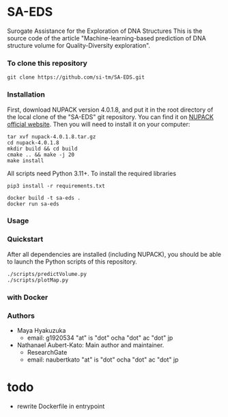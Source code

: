 # SA-EDS
Surogate Assistance for the Exploration of DNA Structures
This is the source code of the article "Machine-learning-based prediction of DNA structure volume for Quality-Diversity exploration".

### To clone this repository
```
git clone https://github.com/si-tm/SA-EDS.git
```
### Installation
First, download NUPACK version 4.0.1.8, and put it in the root directory of the local clone of the "SA-EDS" git repository. You can find it on [NUPACK official website](https://www.nupack.org/). Then you will need to install it on your computer:
```
tar xvf nupack-4.0.1.8.tar.gz
cd nupack-4.0.1.8
mkdir build && cd build
cmake .. && make -j 20
make install
```
All scripts need Python 3.11+. To install the required libraries

```
pip3 install -r requirements.txt
```

```
docker build -t sa-eds .
docker run sa-eds
```

### Usage
### Quickstart
After all dependencies are installed (including NUPACK), you should be able to launch the Python scripts of this repository.
```
./scripts/predictVolume.py
./scripts/plotMap.py
```
### with Docker

### Authors
- Maya Hyakuzuka
    - email: g1920534 "at" is "dot" ocha "dot" ac "dot" jp
- Nathanael Aubert-Kato: Main author and maintainer.
    - ResearchGate
    - email: naubertkato "at" is "dot" ocha "dot" ac "dot" jp

# todo
- rewrite Dockerfile in entrypoint


